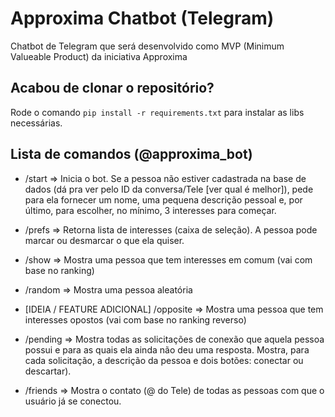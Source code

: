 # Approxima Chatbot (Telegram)

Chatbot de Telegram que será desenvolvido como MVP (Minimum Valueable Product) da iniciativa Approxima

## Acabou de clonar o repositório?

Rode o comando `pip install -r requirements.txt` para instalar as libs necessárias.

## Lista de comandos (@approxima_bot)

- /start => Inicia o bot. Se a pessoa não estiver cadastrada na base de dados (dá pra ver pelo ID da conversa/Tele [ver qual é melhor]), pede para ela fornecer um nome, uma pequena descrição pessoal e, por último, para escolher, no mínimo, 3 interesses para começar.

- /prefs => Retorna lista de interesses (caixa de seleção). A pessoa pode marcar ou desmarcar o que ela quiser.

- /show => Mostra uma pessoa que tem interesses em comum (vai com base no ranking)

- /random => Mostra uma pessoa aleatória

- [IDEIA / FEATURE ADICIONAL] /opposite => Mostra uma pessoa que tem interesses opostos (vai com base no ranking reverso)

- /pending => Mostra todas as solicitações de conexão que aquela pessoa possui e para as quais ela ainda não deu uma resposta. Mostra, para cada solicitação, a descrição da pessoa e dois botões: conectar ou descartar).

- /friends => Mostra o contato (@ do Tele) de todas as pessoas com que o usuário já se conectou.
